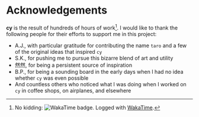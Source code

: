 # Acknowledgements

**cy** is the result of hundreds of hours of work[^note]. I would like to thank the following people for their efforts to support me in this project:

- A.J., with particular gratitude for contributing the name `taro` and a few of the original ideas that inspired `cy`
- S.K., for pushing me to pursue this bizarre blend of art and utility
- 然然, for being a persistent source of inspiration
- B.P., for being a sounding board in the early days when I had no idea whether `cy` was even possible
- And countless others who noticed what I was doing when I worked on `cy` in coffee shops, on airplanes, and elsewhere

[^note]: No kidding: <img src="https://wakatime.com/badge/github/cfoust/cy.svg?style=flat-square" alt="WakaTime badge" />. Logged with [WakaTime](https://wakatime.com/).

